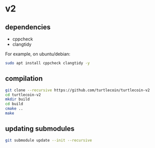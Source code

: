 # v2

## dependencies
- cppcheck
- clangtidy

For example, on ubuntu/debian:

```bash
sudo apt install cppcheck clangtidy -y
```

## compilation

```bash
git clone --recursive https://github.com/turtlecoin/turtlecoin-v2
cd turtlecoin-v2
mkdir build
cd build
cmake ..
make
```

## updating submodules

```bash
git submodule update --init --recursive
```
